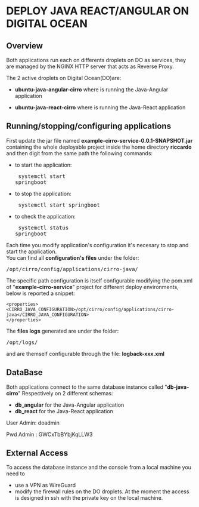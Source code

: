 # DEPLOY JAVA REACT/ANGULAR ON DIGITAL OCEAN

## Overview

Both applications run each on differents droplets on DO as services, they are managed by the NGINX HTTP server that acts as Reverse Proxy.

The 2 active droplets on Digital Ocean(DO)are:

* **ubuntu-java-angular-cirro** where is running the Java-Angular application

* **ubuntu-java-react-cirro** where is running the Java-React application


## Running/stopping/configuring applications

 First update the jar file named **example-cirro-service-0.0.1-SNAPSHOT.jar** containing the whole deployable project inside the home directory **riccardo**
and then digit from the same path the following commands:

* to start the application: <pre> systemctl start springboot</pre>
* to stop the application: <pre> systemctl start springboot</pre>
* to check the application: <pre> systemctl status springboot</pre>

Each time you modify application's configuration it's necesary to stop and start the application.<br>You can find all **configuration's files** under the folder:
<pre>/opt/cirro/config/applications/cirro-java/</pre>

The specific path configuration is itself configurable modifying the pom.xml of "**example-cirro-service**" project for different deploy environments, below is reported a snippet:<br>

```
<properties>
<CIRRO_JAVA_CONFIGURATION>/opt/cirro/config/applications/cirro-java</CIRRO_JAVA_CONFIGURATION>
</properties>
```

The **files logs** generated are under the folder:
<pre>/opt/logs/</pre>
and are themself configurable through the file:
**logback-xxx.xml**


## DataBase

Both applications connect to the same database instance called "**db-java-cirro**"
Respectively on 2 different schemas:
* **db_angular** for the Java-Angular application
* **db_react** for the Java-React application

User Admin: doadmin

Pwd Admin : GWCxTbBYbjKqLLW3


## External Access
To access the database instance and the console from a local machine you need to 
* use a VPN as WireGuard  
* modify the firewall rules on the DO droplets. At the moment the access is designed in ssh with the private key on the local machine.

